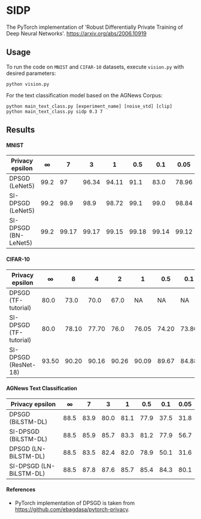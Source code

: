 # SIDP

The PyTorch implementation of 'Robust Differentially Private Training of Deep Neural Networks'. 
https://arxiv.org/abs/2006.10919

## Usage

To run the code on `MNIST` and `CIFAR-10` datasets, execute `vision.py` with desired parameters:

```
python vision.py 
```

For the text classification model based on the AGNews Corpus:
```
python main_text_class.py [experiment_name] [noise_std] [clip]
python main_text_class.py sidp 0.3 7
```


## Results

#### MNIST

Privacy epsilon |  ∞  |  7  |  3  |  1  | 0.5  | 0.1  | 0.05 | 0.025 |
----------------|-----|-----|-----|-----|------|------|------|-------|
DPSGD (LeNet5)  | 99.2 | 97 | 96.34| 94.11 | 91.1 | 83.0 | 78.96 | 31.56 |
SI-DPSGD (LeNet5) | 99.2 | 98.9 |  98.9 | 98.72 | 99.1 | 99.0 | 98.84 | 90.82 |
SI-DPSGD (BN-LeNet5) | 99.2| 99.17| 99.17| 99.15| 99.18| 99.14| 99.12| 98.58|

#### CIFAR-10

Privacy epsilon |  ∞  |  8  | 4   |  2  |   1  | 0.5  | 0.1  |  0.05 |
----------------|-----|-----|-----|-----|------|------|------|-------|
DPSGD (TF-tutorial)| 80.0 | 73.0 |70.0 | 67.0 | NA |NA |NA |NA|
SI-DPSGD (TF-tutorial)| 80.0| 78.10 | 77.70 |76.0 | 76.05 | 74.20 | 73.80 | 74.05|
SI-DPSGD (ResNet-18)| 93.50 | 90.20 | 90.16 | 90.26 | 90.09 | 89.67 | 84.88 | 84.47 |

#### AGNews Text Classification

Privacy epsilon |  ∞  |  7  | 3   |  1  |   0.5  | 0.1  | 0.05  |
----------------|-----|-----|-----|-----|------|------|------|
DPSGD (BiLSTM-DL)| 88.5 | 83.9 |80.0 | 81.1 | 77.9 | 37.5 |31.8 |
SI-DPSGD (BiLSTM-DL)| 88.5| 85.9 | 85.7 | 83.3 | 81.2 | 77.9 | 56.7 |
DPSGD (LN-BiLSTM-DL)| 88.5 | 83.5 | 82.4 | 82.0 | 78.9 | 50.1 | 31.6 |
SI-DPSGD (LN-BiLSTM-DL)| 88.5 | 87.8 | 87.6 | 85.7 | 85.4 | 84.3 | 80.1 |

#### References 

* PyTorch implementation of DPSGD is taken from https://github.com/ebagdasa/pytorch-privacy. 






